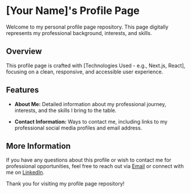# [Your Name]'s Profile Page

Welcome to my personal profile page repository. This page digitally represents my professional background, interests, and skills.

## Overview

This profile page is crafted with [Technologies Used - e.g., Next.js, React], focusing on a clean, responsive, and accessible user experience.

## Features

- **About Me:** Detailed information about my professional journey, interests, and the skills I bring to the table.

- **Contact Information:** Ways to contact me, including links to my professional social media profiles and email address.

## More Information

If you have any questions about this profile or wish to contact me for professional opportunities, feel free to reach out via [Email](mailto:finnymv2@outlook.com) or connect with me on [LinkedIn](https://www.linkedin.com/in/fvarghese99).

Thank you for visiting my profile page repository!
